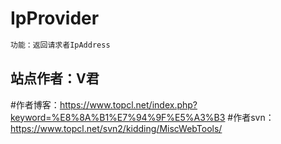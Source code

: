 # IpProvider

``` bash
功能：返回请求者IpAddress
```

## 站点作者：V君

#作者博客：https://www.topcl.net/index.php?keyword=%E8%8A%B1%E7%94%9F%E5%A3%B3
#作者svn：https://www.topcl.net/svn2/kidding/MiscWebTools/
